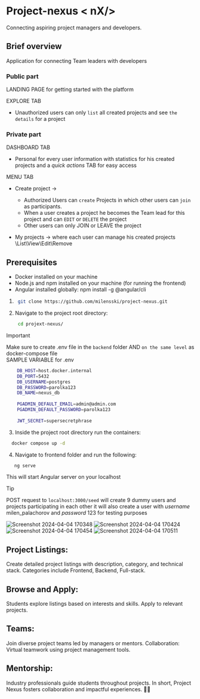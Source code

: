 # Project-nexus < nX/>
Connecting aspiring project managers and developers.

## Brief overview
Application for connecting Team leaders with developers

### Public part
  LANDING PAGE  for getting started with the platform

  EXPLORE TAB
  - Unauthorized users can only `list` all created projects and see `the details` for a project

### Private part
  DASHBOARD TAB 
  - Personal for every user information with statistics for his created projects and a *quick actions* TAB for easy access 

  MENU TAB 
  - Create project ->
    - Authorized Users can `create` Projects in which other users can `join` as participants.
    - When a user creates a project he becomes the Team lead for this project and can `EDIT` or `DELETE` the project
    - Other users can only JOIN or LEAVE the project

  - My projects -> where each user can manage his created projects \List\View\Edit\Remove




## Prerequisites

- Docker installed on your machine
- Node.js and npm installed on your machine (for running the frontend)
- Angular installed globally: npm install -g @angular/cli
  
1. ```bash
    git clone https://github.com/milensski/project-nexus.git
   ```
2. Navigate to the project root directory:
   ```bash
    cd projext-nexus/
   ```
>[!IMPORTANT]
>Make sure to create .env file in the `backend` folder AND `on the same level` as docker-compose file \
> SAMPLE VARIABLE for .env
  ``` bash
      DB_HOST=host.docker.internal
      DB_PORT=5432
      DB_USERNAME=postgres
      DB_PASSWORD=parolka123
      DB_NAME=nexus_db
      
      PGADMIN_DEFAULT_EMAIL=admin@admin.com
      PGADMIN_DEFAULT_PASSWORD=parolka123
      
      JWT_SECRET=supersecretphrase
  ```
3. Inside the project root directory run the containers:
  ```bash
    docker compose up -d

  ```
4. Navigate to frontend folder and run the following:
 ```bash
    ng serve
 ```
This will start Angular server on your localhost

> [!TIP]
> POST request to `localhost:3000/seed` will create 9 dummy users and projects participating in each other
> it will also create a user with *username* milen_palachorov and *password* 123 for testing purposes

![Screenshot 2024-04-04 170348](https://github.com/milensski/project-nexus/assets/38993490/5e36b4a5-bcc4-40ff-9b99-1f05b5220ef1)
![Screenshot 2024-04-04 170424](https://github.com/milensski/project-nexus/assets/38993490/364f80c0-c263-42e8-9c58-c1c6dbc0a3cf)
![Screenshot 2024-04-04 170454](https://github.com/milensski/project-nexus/assets/38993490/4a5c89a8-c70e-4bd5-9ae9-5b33b277f546)
![Screenshot 2024-04-04 170511](https://github.com/milensski/project-nexus/assets/38993490/4bd56a56-27c0-4a2d-8c35-53853c332d6d)


## Project Listings:
Create detailed project listings with description, category, and technical stack.
Categories include Frontend, Backend, Full-stack.

## Browse and Apply:
Students explore listings based on interests and skills.
Apply to relevant projects.

## Teams:
Join diverse project teams led by managers or mentors.
Collaboration:
Virtual teamwork using project management tools.

## Mentorship:
Industry professionals guide students throughout projects.
In short, Project Nexus fosters collaboration and impactful experiences. 🌟✨
